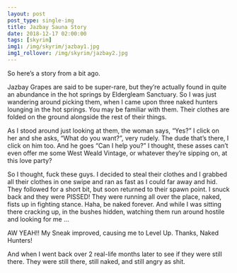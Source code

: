 ```yaml
---
layout: post
post_type: single-img
title: Jazbay Sauna Story
date: 2018-12-17 02:00:00
tags: [skyrim]
img1: /img/skyrim/jazbay1.jpg
img1_rollover: /img/skyrim/jazbay2.jpg
---
```


So here’s a story from a bit ago.

  Jazbay Grapes are said to be super-rare, but they’re actually found in quite an abundance in the hot springs by Eldergleam Sanctuary. So I was just wandering around picking them, when I came upon three naked hunters lounging in the hot springs. You may be familiar with them. Their clothes are folded on the ground alongside the rest of their things.

  As I stood around just looking at them, the woman says, “Yes?” I click on her and she asks, “What do you want?”, very rudely. The dude that’s there, I click on him too. And he goes “Can I help you?” I thought, these asses can’t even offer me some West Weald Vintage, or whatever they’re sipping on, at this love party?

  So I thought, fuck these guys. I decided to steal their clothes and I grabbed all their clothes in one swipe and ran as fast as I could far away and hid. They followed for a short bit, but soon returned to their spawn point. I snuck back and they were PISSED! They were running all over the place, naked, fists up in fighting stance. Haha, be naked forever. And while I was sitting there cracking up, in the bushes hidden, watching them run around hostile and looking for me …

  AW YEAH!! My Sneak improved, causing me to Level Up. Thanks, Naked Hunters!

  And when I went back over 2 real-life months later to see if they were still there. They were still there, still naked, and still angry as shit.
